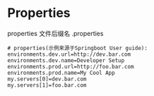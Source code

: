 ﻿# Properties

properties 文件后缀名 .properties

```properties
# properties(示例来源于Springboot User guide):
environments.dev.url=http://dev.bar.com
environments.dev.name=Developer Setup
environments.prod.url=http://foo.bar.com
environments.prod.name=My Cool App
my.servers[0]=dev.bar.com
my.servers[1]=foo.bar.com
```
